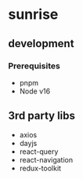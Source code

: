 # sunrise

## development
### Prerequisites
- pnpm 
- Node v16
## 3rd party libs

- axios
- dayjs
- react-query
- react-navigation
- redux-toolkit
